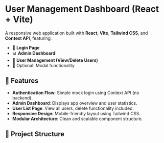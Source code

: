 # User Management Dashboard (React + Vite)

A responsive web application built with **React**, **Vite**, **Tailwind CSS**, and **Context API**, featuring:

- 🔐 **Login Page**  
- 📊 **Admin Dashboard**
- 👥 **User Management (View/Delete Users)**
- 🧩 Optional: Modal functionality

## 🚀 Features

- **Authentication Flow**: Simple mock login using Context API (no backend).
- **Admin Dashboard**: Displays app overview and user statistics.
- **User List Page**: View all users, delete functionality included.
- **Responsive Design**: Mobile-friendly layout using Tailwind CSS.
- **Modular Architecture**: Clean and scalable component structure.

## 📁 Project Structure

